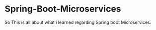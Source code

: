 # Spring-Boot-Microservices
So This is all about what i learned regarding Spring boot Microservices.
